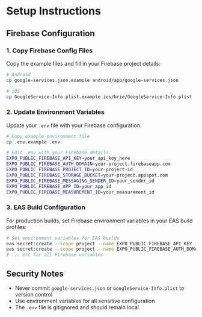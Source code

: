 # Setup Instructions

## Firebase Configuration

### 1. Copy Firebase Config Files

Copy the example files and fill in your Firebase project details:

```bash
# Android
cp google-services.json.example android/app/google-services.json

# iOS
cp GoogleService-Info.plist.example ios/brie/GoogleService-Info.plist
```

### 2. Update Environment Variables

Update your `.env` file with your Firebase configuration:

```bash
# Copy example environment file
cp .env.example .env

# Edit .env with your Firebase details
EXPO_PUBLIC_FIREBASE_API_KEY=your_api_key_here
EXPO_PUBLIC_FIREBASE_AUTH_DOMAIN=your-project.firebaseapp.com
EXPO_PUBLIC_FIREBASE_PROJECT_ID=your-project-id
EXPO_PUBLIC_FIREBASE_STORAGE_BUCKET=your-project.appspot.com
EXPO_PUBLIC_FIREBASE_MESSAGING_SENDER_ID=your_sender_id
EXPO_PUBLIC_FIREBASE_APP_ID=your_app_id
EXPO_PUBLIC_FIREBASE_MEASUREMENT_ID=your_measurement_id
```

### 3. EAS Build Configuration

For production builds, set Firebase environment variables in your EAS build profiles:

```bash
# Set environment variables for EAS builds
eas secret:create --scope project --name EXPO_PUBLIC_FIREBASE_API_KEY --value "your_api_key"
eas secret:create --scope project --name EXPO_PUBLIC_FIREBASE_AUTH_DOMAIN --value "your-project.firebaseapp.com"
# ... etc for all Firebase variables
```

## Security Notes

- Never commit `google-services.json` or `GoogleService-Info.plist` to version control
- Use environment variables for all sensitive configuration
- The `.env` file is gitignored and should remain local
